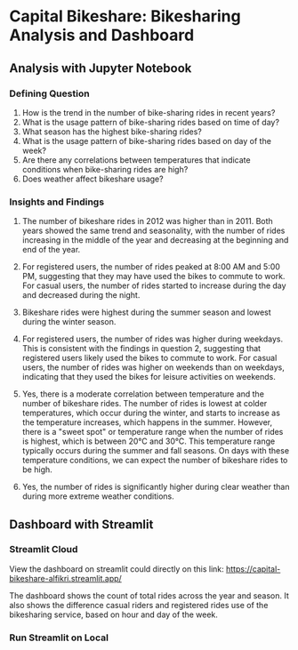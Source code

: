 # Capital Bikeshare: Bikesharing Analysis and Dashboard

## Analysis with Jupyter Notebook
### Defining Question
1. How is the trend in the number of bike-sharing rides in recent years?
2. What is the usage pattern of bike-sharing rides based on time of day?
3. What season has the highest bike-sharing rides?
4. What is the usage pattern of bike-sharing rides based on day of the week?
5. Are there any correlations between temperatures that indicate conditions when bike-sharing rides are high?
6. Does weather affect bikeshare usage?

### Insights and Findings
1. The number of bikeshare rides in 2012 was higher than in 2011. Both years showed the same trend and seasonality, with the number of rides increasing in the middle of the year and decreasing at the beginning and end of the year.

2. For registered users, the number of rides peaked at 8:00 AM and 5:00 PM, suggesting that they may have used the bikes to commute to work. For casual users, the number of rides started to increase during the day and decreased during the night.

3. Bikeshare rides were highest during the summer season and lowest during the winter season.

4. For registered users, the number of rides was higher during weekdays. This is consistent with the findings in question 2, suggesting that registered users likely used the bikes to commute to work. For casual users, the number of rides was higher on weekends than on weekdays, indicating that they used the bikes for leisure activities on weekends.

5. Yes, there is a moderate correlation between temperature and the number of bikeshare rides. The number of rides is lowest at colder temperatures, which occur during the winter, and starts to increase as the temperature increases, which happens in the summer. However, there is a "sweet spot" or temperature range when the number of rides is highest, which is between 20°C and 30°C. This temperature range typically occurs during the summer and fall seasons. On days with these temperature conditions, we can expect the number of bikeshare rides to be high.

6. Yes, the number of rides is significantly higher during clear weather than during more extreme weather conditions.

## Dashboard with Streamlit
### Streamlit Cloud

View the dashboard on streamlit could directly on this link: https://capital-bikeshare-alfikri.streamlit.app/

The dashboard shows the count of total rides across the year and season. It also shows the difference casual riders and registered rides use of the bikesharing service, based on hour and day of the week.

### Run Streamlit on Local
